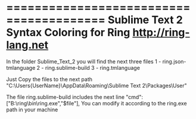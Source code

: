========================================
Sublime Text 2 Syntax Coloring for Ring
http://ring-lang.net
========================================

In the folder Sublime_Text_2 you will find the next three files
1 - ring.json-tmlanguage
2 - ring.sublime-build
3 - ring.tmlanguage

Just Copy the files to the next path
"C:\Users\{UserName}\AppData\Roaming\Sublime Text 2\Packages\User\"

The file ring.sublime-build includes the next line
"cmd": ["B:\\ring\\bin\\ring.exe","$file"],
You can modify it according to the ring.exe path in your machine 
